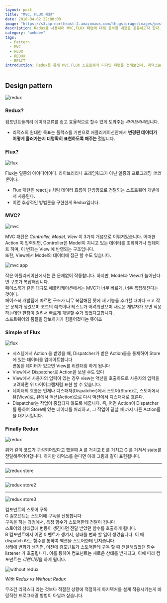 ```yaml
---
layout: post
title: "MVC, FLUX 패턴"
date: 2018-04-02 22:00:00
image: "https://s3.ap-northeast-2.amazonaws.com/thugstorage/images/postcover/patterncover.jpg"
description: Redux를 사용하며 MVC,FLUX 패턴에 대해 공부한 내용을 공유하고자 한다.
category: "webdev"
tags:
  - Pattern
  - MVC
  - FLUX
  - REDUX
  - REACT
introduction: Redux를 통해 MVC,FLUX 소프트웨어 디자인 패턴을 접해보면서, 리덕스는 컴포넌트들간에 데이터교류를 쉽고 효율적으로 할수 있게도와주는 라이브러리 입니다. 리덕스의 원대한 목표는 플럭스를 기반으로 애플리케이션안에서 변경된 데이터가 어떻게 흘러가는지 더명확히 표현하도록 해주는 것 입니다.
---
```


## **Design pattern**

![redux](https://s3.ap-northeast-2.amazonaws.com/thugstorage/images/post/redux2.png "redux")

### Redux?

컴포넌트들끼리 데이터교류를 쉽고 효율적으로 할수 있게
도와주는 *라이브러리*입니다.

- 리덕스의 원대한 목표는 플럭스를 기반으로 애플리케이션안에서
  **변경된 데이터가 어떻게 흘러가는지 더명확히 표현하도록 해주는 것**입니다.

### Flux?

![flux](https://s3.ap-northeast-2.amazonaws.com/thugstorage/images/post/flux-logo.png "flux")

Flux는 일종의 아이디어이다.
라이브러리나 프레임워크가 아닌 일종의 프로그래밍 *방법론*이다.

- Flux 패턴은 react.js 처럼 데이터 흐름이 단방향으로 전달되는 소프트웨어 개발에서 사용된다.
- 이런 추상적인 방법론을 구현한게 Redux입니다.

### MVC?

![mvc](https://s3.ap-northeast-2.amazonaws.com/thugstorage/images/post/mvc1.png "mvc")

MVC 패턴은 _Controller, Model, View_ 이 3가지 개념으로 이뤄져있습니다. 어떠한 Action 이 입력되면, Controller은 Model이 지니고 있는 데이터를 조회하거나 업데이트 하며, 이 변화는 View 에 반영되는 구조입니다.<br />
또한, View에서 Model의 데이터에 접근 할 수도 있습니다.

![mvc app](https://s3.ap-northeast-2.amazonaws.com/thugstorage/images/post/mvc2.png "lot of app")

작은 어플리케이션에서는 큰 문제없이 작동합니다. 하지만, Model과 View가 늘어난다면 구조가 복잡해집니다.<br />
페이스북과 같은 대규모 애플리케이션에서는 MVC가 너무 빠르게, 너무 복잡해진다는 것이다.<br />
페이스북 개발팀에 따르면 구조가 너무 복잡해진 탓에 새 기능을 추가할 때마다 크고 작은 문제가 생겼으며 코드의 예측이나 테스트가 어려워졌으며 새로운 개발자가 오면 적응하는데만 한참이 걸려서 빠르게 개발할 수가 없었다고합니다.<br />
소프트웨어의 품질을 담보하기가 힘들어졌다는 뜻이죠

### Simple of Flux

![flux](https://s3.ap-northeast-2.amazonaws.com/thugstorage/images/post/flux2.png "simple flux")

- 시스템에서 Action 을 받았을 때, Dispatcher가 받은 Action들을 통제하여 Store에 있는 데이터를 업데이트합니다<br />
  변동된 데이터가 있으면 View를 리렌더링 하게 됩니다
- View에서 Dispatcher로 Action을 보낼 수도 있다
- View에서 사용자의 입력이 있는 경우 view는 액션을 호출하므로 ​사용자의 입력을 고려하면 위 다이어그램처럼 표현 할 수 있습니다.
- 데이터의 흐름은 언제나 디스패처(Dispatcher)에서 스토어(Store)로, 스토어에서 ​뷰(View)로, 뷰에서 액션(Action)으로 다시 액션에서 디스패처로 흐른다.
- Dispatcher는 작업이 중첩되지 않도록 해줍니다. 즉, 어떤 Action이 Dispatcher를 통하여 Store에 있는 데이터를 처리하고, 그 작업이 끝날 때 까지 다른 Action들을 대기시킵니다.

### Finally Redux

![redux](https://s3.ap-northeast-2.amazonaws.com/thugstorage/images/post/rd2.png "redux")

위와 같이 코드가 구성되어있다고 했을때
A 를 거치고 E 를 거치고 G 를 거쳐서 state를 전달해주어야합니다.
하지만 리덕스를 쓴다면 아래 그림과 같이 표현됩니다.

---

![redux store](https://s3.ap-northeast-2.amazonaws.com/thugstorage/images/post/rd4.png "redux store")

---

![redux store2](https://s3.ap-northeast-2.amazonaws.com/thugstorage/images/post/rd5.png "redux store2")

---

![redux store3](https://s3.ap-northeast-2.amazonaws.com/thugstorage/images/post/rd7.png "redux store3")

컴포넌트의 스토어 구독<br />
G 컴포넌트는 스토어에 구독을 신청합니다<br />
구독을 하는 과정에서, 특정 함수가 스토어한테 전달이 됩니다<br />
스토어의 상태값에 변동이 생긴다면 전달 받았던 함수를 호출하게 됩니다.<br />
B 컴포넌트에서 어떤 이벤트가 생겨서, 상태를 변화 할 일이 생겼습니다. 이 때 dispatch 라는 함수를 통하여 액션을 스토어한테 던져줍니다.<br />
상태에 변화가 생기면, 이전에 컴포넌트가 스토어한테 구독 할 때 전달해줬었던 함수 listener 가 호출됩니다. 이를 통하여 컴포넌트는 새로운 상태를 받게되고, 이에 따라 컴포넌트는 *리렌더링*을 하게 됩니다.

![without redux](https://s3.ap-northeast-2.amazonaws.com/thugstorage/images/post/redux-article-3-03.svg "without redux")

_With Redux vs Without Redux_

무조건 리덕스다 라는 것보다
적절한 상황에 적절하게 아키텍처를 설계 적용시키는게
바람직한 프로그래밍 방법이 아닐까 싶습니다.

